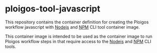 # ploigos-tool-javascript

This repository contains the container definition for creating the Ploigos workflow
javascript with [Nodejs](https://www.nodejs.org/) and [NPM](https://www.npmjs.com/) CLI tool container image.

This container image is intended to be used as the container image to run Ploigos workflow steps
in that require access to the [Nodejs](https://www.nodejs.org/) and [NPM](https://www.npmjs.com/) CLI tools.
